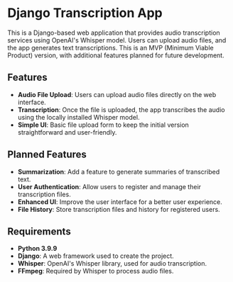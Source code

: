 # Django Transcription App

This is a Django-based web application that provides audio transcription services using OpenAI's Whisper model. Users can upload audio files, and the app generates text transcriptions. This is an MVP (Minimum Viable Product) version, with additional features planned for future development.

## Features

- **Audio File Upload**: Users can upload audio files directly on the web interface.
- **Transcription**: Once the file is uploaded, the app transcribes the audio using the locally installed Whisper model.
- **Simple UI**: Basic file upload form to keep the initial version straightforward and user-friendly.

## Planned Features

- **Summarization**: Add a feature to generate summaries of transcribed text.
- **User Authentication**: Allow users to register and manage their transcription files.
- **Enhanced UI**: Improve the user interface for a better user experience.
- **File History**: Store transcription files and history for registered users.

## Requirements

- **Python 3.9.9**
- **Django**: A web framework used to create the project.
- **Whisper**: OpenAI's Whisper library, used for audio transcription.
- **FFmpeg**: Required by Whisper to process audio files.
